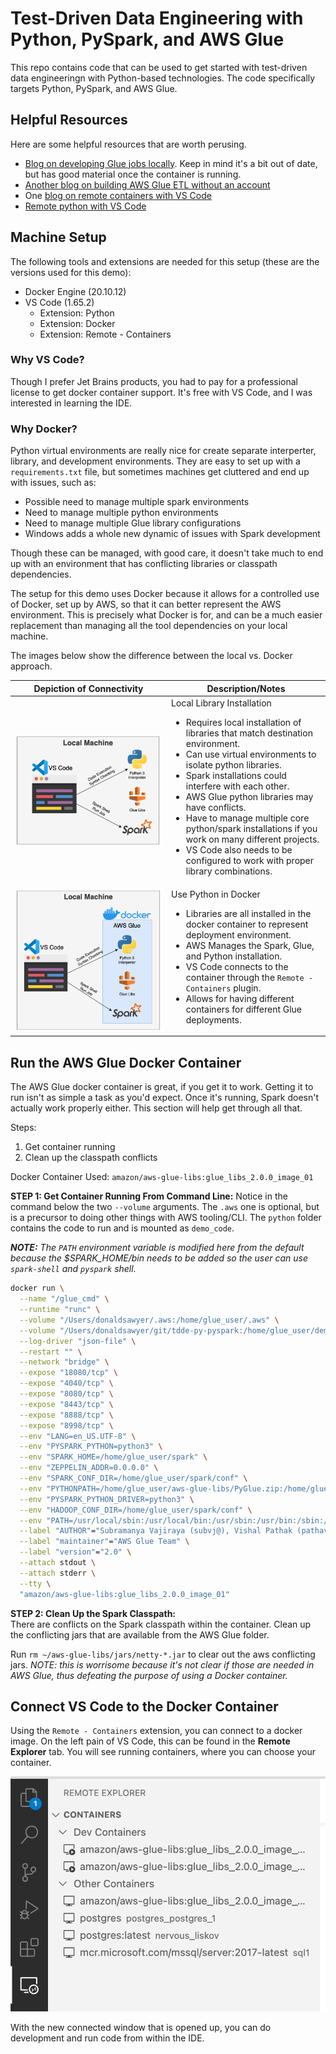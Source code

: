 # Test-Driven Data Engineering with Python, PySpark, and AWS Glue
This repo contains code that can be used to get started with test-driven data engineeringn with Python-based technologies. The code specifically targets Python, PySpark, and AWS Glue.

## Helpful Resources
Here are some helpful resources that are worth perusing.
* [Blog on developing Glue jobs locally](https://aws.amazon.com/blogs/big-data/developing-aws-glue-etl-jobs-locally-using-a-container/). Keep in mind it's a bit out of date, but has good material once the container is running.
* [Another blog on building AWS Glue ETL without an account](https://aws.amazon.com/blogs/big-data/building-an-aws-glue-etl-pipeline-locally-without-an-aws-account/)
* One [blog on remote containers with VS Code](https://cevo.com.au/post/aws-glue-local-development/)
* [Remote python with VS Code](https://devblogs.microsoft.com/python/remote-python-development-in-visual-studio-code/)

## Machine Setup
The following tools and extensions are needed for this setup (these are the versions used for this demo):

* Docker Engine (20.10.12)
* VS Code (1.65.2)
  * Extension: Python
  * Extension: Docker
  * Extension: Remote - Containers

### Why VS Code?
Though I prefer Jet Brains products, you had to pay for a professional license to get docker container support. It's free with VS Code, and I was interested in learning the IDE.

### Why Docker?
Python virtual environments are really nice for create separate interperter, library, and development environments. They are easy to set up with a `requirements.txt` file, but sometimes machines get cluttered and end up with issues, such as:  
 * Possible need to manage multiple spark environments
 * Need to manage multiple python environments
 * Need to manage multiple Glue library configurations
 * Windows adds a whole new dynamic of issues with Spark development

Though these can be managed, with good care, it doesn't take much to end up with an environment that has conflicting libraries or classpath dependencies.

The setup for this demo uses Docker because it allows for a controlled use of Docker, set up by AWS, so that it can better represent the AWS environment. This is precisely what Docker is for, and can be a much easier replacement than managing all the tool dependencies on your local machine.

The images below show the difference between the local vs. Docker approach.

|Depiction of Connectivity|Description/Notes|
|:---:|---|
|![Local Libs](./images/local_install.png)|Local Library Installation<br><ul><li>Requires local installation of libraries that match destination environment.</li><li>Can use virtual environments to isolate python libraries.</li><li>Spark installations could interfere with each other.</li><li>AWS Glue python libraries may have conflicts.</li><li>Have to manage multiple core python/spark installations if you work on many different projects.</li><li>VS Code also needs to be configured to work with proper library combinations.</li></ul>|
|![Docker Libs](./images/docker_install.png)|Use Python in Docker<ul><li>Libraries are all installed in the docker container to represent deployment environment.</li><li>AWS Manages the Spark, Glue, and Python installation.</li><li>VS Code connects to the container through the `Remote - Containers` plugin.</li><li>Allows for having different containers for different Glue deployments.</li></ul>

## Run the AWS Glue Docker Container
The AWS Glue docker container is great, if you get it to work. Getting it to run isn't as simple a task as you'd expect. Once it's running, Spark doesn't actually work properly either. This section will help get through all that.

Steps:
1. Get container running
2. Clean up the classpath conflicts

Docker Container Used: `amazon/aws-glue-libs:glue_libs_2.0.0_image_01`

**STEP 1: Get Container Running From Command Line:**
Notice in the command below the two `--volume` arguments. The `.aws` one is optional, but is a precursor to doing other things with AWS tooling/CLI. The `python` folder contains the code to run and is mounted as `demo_code`.

***NOTE:** The `PATH` environment variable is modified here from the default because the $SPARK_HOME/bin needs to be added so the user can use `spark-shell` and `pyspark` shell.*

```bash
docker run \
  --name "/glue_cmd" \
  --runtime "runc" \
  --volume "/Users/donaldsawyer/.aws:/home/glue_user/.aws" \
  --volume "/Users/donaldsawyer/git/tdde-py-pyspark:/home/glue_user/demo_code" \
  --log-driver "json-file" \
  --restart "" \
  --network "bridge" \
  --expose "18080/tcp" \
  --expose "4040/tcp" \
  --expose "8080/tcp" \
  --expose "8443/tcp" \
  --expose "8888/tcp" \
  --expose "8998/tcp" \
  --env "LANG=en_US.UTF-8" \
  --env "PYSPARK_PYTHON=python3" \
  --env "SPARK_HOME=/home/glue_user/spark" \
  --env "ZEPPELIN_ADDR=0.0.0.0" \
  --env "SPARK_CONF_DIR=/home/glue_user/spark/conf" \
  --env "PYTHONPATH=/home/glue_user/aws-glue-libs/PyGlue.zip:/home/glue_user/spark/python/lib/py4j-0.10.7-src.zip:/home/glue_user/spark/python/" \
  --env "PYSPARK_PYTHON_DRIVER=python3" \
  --env "HADOOP_CONF_DIR=/home/glue_user/spark/conf" \
  --env "PATH=/usr/local/sbin:/usr/local/bin:/usr/sbin:/usr/bin:/sbin:/bin:/home/glue_user/spark/bin" \
  --label "AUTHOR"="Subramanya Vajiraya (subvj@), Vishal Pathak (pathavis@)" \
  --label "maintainer"="AWS Glue Team" \
  --label "version"="2.0" \
  --attach stdout \
  --attach stderr \
  --tty \
  "amazon/aws-glue-libs:glue_libs_2.0.0_image_01"
  ```

**STEP 2: Clean Up the Spark Classpath:**  
There are conflicts on the Spark classpath within the container. Clean up the conflicting jars that are available from the AWS Glue folder.

Run `rm ~/aws-glue-libs/jars/netty-*.jar` to clear out the aws conflicting jars.  *NOTE: this is worrisome because it's not clear if those are needed in AWS Glue, thus defeating the purpose of using a Docker container.*

## Connect VS Code to the Docker Container
Using the `Remote - Containers` extension, you can connect to a docker image. On the left pain of VS Code, this can be found in the **Remote Explorer** tab. You will see running containers, where you can choose your container.

![Remote Explorer](./images/remote_explorer.png)

With the new connected window that is opened up, you can do development and run code from within the IDE.